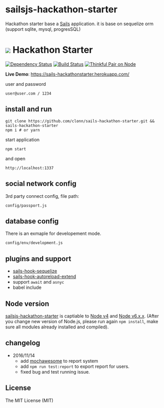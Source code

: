 # sailsjs-hackathon-starter

Hackathon starter base a [Sails](http://sailsjs.org) application. it is base on sequelize orm (support sqlite, mysql, progresSQL)

![](https://lh4.googleusercontent.com/-PVw-ZUM9vV8/UuWeH51os0I/AAAAAAAAD6M/0Ikg7viJftQ/w1286-h566-no/hackathon-starter-logo.jpg)
Hackathon Starter 
=======================

[![Dependency Status](https://david-dm.org/clonn/sails-hackathon-starter/status.svg?style=flat)](https://david-dm.org/sahat/hackathon-starter) [![Build Status](https://travis-ci.org/clonn/sails-hackathon-starter.svg?branch=master)](https://travis-ci.org/clonn/sails-hackathon-starter) [![Thinkful Pair on Node](https://tf-assets-staging.s3.amazonaws.com/badges/thinkful_repo_badge.svg)](http://start.thinkful.com/node/)

**Live Demo**: https://sails-hackathonstarter.herokuapp.com/

user and password

```
user@user.com / 1234
```

## install and run

```
git clone https://github.com/clonn/sails-hackathon-starter.git && sails-hackathon-starter
npm i # or yarn

```

start application

```
npm start
```

and open 
```
http://localhost:1337
```

## social network config

3rd party connect config, file path:
```
config/passport.js

```

## database config

There is an exmaple for developement mode.
```
config/env/development.js
```
## plugins and support

 * [sails-hook-sequelize]()
 * [sails-hook-autoreload-extend]()
 * support `await` and `asnyc`
 * babel include

## Node version


[sailsjs-hackathon-starter](https://github.com/clonn/sails-hackathon-starter) is captiable to [Node v4](https://nodejs.org/dist/v4.6.2/) and [Node v6.x.x](https://nodejs.org/dist/v6.9.1/). (After you change new version of Node.js, please run again `npm install`, make sure all modules already installed and compiled).

## changelog

 * 2016/11/14
   * add [mochawesome](https://github.com/adamgruber/mochawesome) to report system
   * add `npm run test:report` to export report for users.
   * fixed bug and test running issue.


License
-------

The MIT License (MIT)